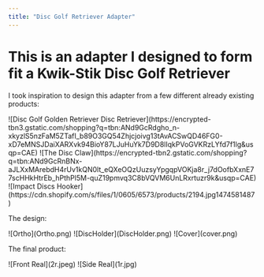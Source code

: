 ```yaml
---
title: "Disc Golf Retriever Adapter"
---
```


<link rel="stylesheet" type="text/css" href="/assets/css/solidworks.css">
<style>
    p.tagline {
        display: none;
    }
</style>

# This is an adapter I designed to form fit a Kwik-Stik Disc Golf Retriever

I took inspiration to design this adapter from a few different already existing products:

<div markdown="1" id="SolidWorks50">
![Disc Golf Golden Retriever Disc Retriever](https://encrypted-tbn3.gstatic.com/shopping?q=tbn:ANd9GcRdgho_n-xkyzlS5nzFaM5ZTafI_b89O3GQ54Zhjcjoivg13tAvACSwQD46FG0-xD7eMNSJDaiXARXvk94BioY87LJuHuYk7D9D8lIqkPVoGVKRzLYfd7f1lg&usqp=CAE)
![The Disc Claw](https://encrypted-tbn2.gstatic.com/shopping?q=tbn:ANd9GcRnBNx-aJLXxMArebdH4rUv1kQN0lt_eQXeOQzUuzsyYpgqpVOKja8r_j7dOofbXxnE77scHHkHtrEb_hPthPl5M-quZ19pmvq3C8bVQVM6UnLRxrtuzr9k&usqp=CAE)
![Impact Discs Hooker](https://cdn.shopify.com/s/files/1/0605/6573/products/2194.jpg1474581487)
</div>

The design:

<div markdown="1" id="SolidWorks50">
![Ortho](Ortho.png)
![DiscHolder](DiscHolder.png)
![Cover](cover.png)
</div>

The final product:

<div markdown="1" id="SolidWorks50">
![Front Real](2r.jpeg)
![Side Real](1r.jpg)
</div>
